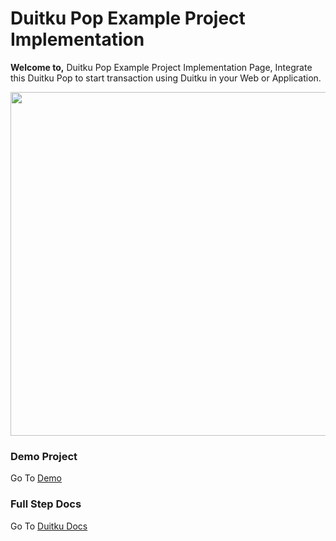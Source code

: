 <h1>Duitku Pop Example Project Implementation</h1>


<b>Welcome to,</b> Duitku Pop Example Project Implementation Page, Integrate this Duitku Pop to start transaction using Duitku in your Web or Application.

<div align="center">
    <img style="align:center;" src="https://user-images.githubusercontent.com/13087322/138187049-1a28ed5b-e9e8-48c9-aada-fa6f978c6e64.gif" width="550px"</img> 
</div>

<h3>Demo Project</h3>
Go To  <a target="_blank" href="https://api-sandbox.duitku.com/demoduitku/">Demo</a>


<h3>Full Step Docs </h3>
Go To  <a target="_blank" href="https://docs.duitku.com/bersama/id/#pendahuluan">Duitku Docs</a>

